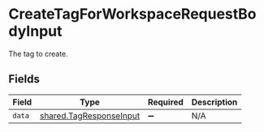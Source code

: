 # CreateTagForWorkspaceRequestBodyInput

The tag to create.


## Fields

| Field                                                              | Type                                                               | Required                                                           | Description                                                        |
| ------------------------------------------------------------------ | ------------------------------------------------------------------ | ------------------------------------------------------------------ | ------------------------------------------------------------------ |
| `data`                                                             | [shared.TagResponseInput](../../models/shared/tagresponseinput.md) | :heavy_minus_sign:                                                 | N/A                                                                |